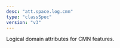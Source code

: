 ```yaml
---
desc: "att.space.log.cmn"
type: "classSpec"
version: "v3"
---
```


Logical domain attributes for CMN features.